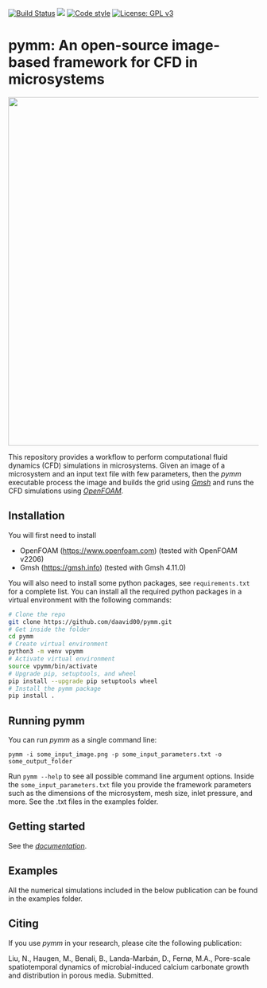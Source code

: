 [![Build Status](https://github.com/daavid00/pymm/actions/workflows/CI.yml/badge.svg)](https://github.com/daavid00/pymm/actions/workflows/CI.yml)
<a href="https://www.python.org/"><img src="https://img.shields.io/badge/python-3.8%20|%203.9%20|%203.10-blue.svg"></a>
[![Code style](https://img.shields.io/badge/code%20style-black-000000.svg)](https://github.com/ambv/black)
[![License: GPL v3](https://img.shields.io/badge/License-GPLv3-blue.svg)](https://www.gnu.org/licenses/gpl-3.0)

# pymm: An open-source image-based framework for CFD in microsystems 

<img src="docs/text/figs/pymm.gif" width="830" height="700">

This repository provides a workflow to perform computational fluid dynamics (CFD) simulations in microsystems. Given an image of a microsystem and an input text file with few parameters, then the _pymm_ executable process the image and builds the grid using [_Gmsh_](https://gmsh.info) and runs the CFD simulations using [_OpenFOAM_](https://www.openfoam.com).

## Installation
You will first need to install
* OpenFOAM (https://www.openfoam.com) (tested with OpenFOAM v2206)
* Gmsh (https://gmsh.info) (tested with Gmsh 4.11.0) 

You will also need to install some python packages, see ```requirements.txt``` for a complete list. You can install all the required python packages in a virtual environment with the following commands:

```bash
# Clone the repo
git clone https://github.com/daavid00/pymm.git
# Get inside the folder
cd pymm
# Create virtual environment
python3 -m venv vpymm
# Activate virtual environment
source vpymm/bin/activate
# Upgrade pip, setuptools, and wheel
pip install --upgrade pip setuptools wheel
# Install the pymm package
pip install .
```

## Running pymm
You can run _pymm_ as a single command line:
```
pymm -i some_input_image.png -p some_input_parameters.txt -o some_output_folder
```
Run `pymm --help` to see all possible command line argument options. Inside the `some_input_parameters.txt` file you provide the framework parameters such as the dimensions of the microsystem, mesh size, inlet pressure, and more. See the .txt files in the examples folder.

## Getting started
See the [_documentation_](https://daavid00.github.io/pymm/introduction.html).

## Examples
All the numerical simulations included in the below publication can be found in the examples folder. 

## Citing
If you use _pymm_ in your research, please cite the following publication: 

Liu, N., Haugen, M., Benali, B., Landa-Marbán, D., Fernø, M.A., Pore-scale spatiotemporal dynamics of microbial-induced calcium carbonate growth and distribution in porous media. Submitted.
